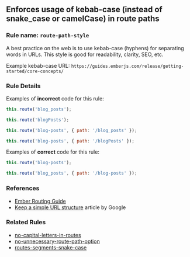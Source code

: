 ## Enforces usage of kebab-case (instead of snake_case or camelCase) in route paths

### Rule name: `route-path-style`

A best practice on the web is to use kebab-case (hyphens) for separating words in URLs. This style is good for readability, clarity, SEO, etc.

Example kebab-case URL: `https://guides.emberjs.com/release/getting-started/core-concepts/`

### Rule Details

Examples of **incorrect** code for this rule:

```js
this.route('blog_posts');
```

```js
this.route('blogPosts');
```

```js
this.route('blog-posts', { path: '/blog_posts' });
```

```js
this.route('blog-posts', { path: '/blogPosts' });
```

Examples of **correct** code for this rule:

```js
this.route('blog-posts');
```

```js
this.route('blog_posts', { path: '/blog-posts' });
```

### References

* [Ember Routing Guide](https://guides.emberjs.com/release/routing/)
* [Keep a simple URL structure](https://support.google.com/webmasters/answer/76329) article by Google

### Related Rules

* [no-capital-letters-in-routes](no-capital-letters-in-routes.md)
* [no-unnecessary-route-path-option](no-unnecessary-route-path-option.md)
* [routes-segments-snake-case](routes-segments-snake-case.md)

